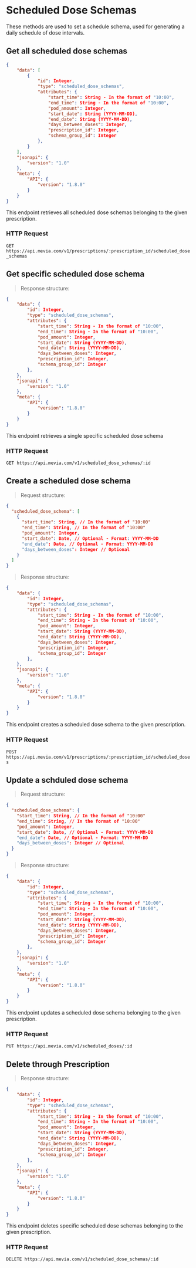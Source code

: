 # Scheduled Dose Schemas
These methods are used to set a schedule schema, used for generating a daily schedule of dose intervals.

## Get all scheduled dose schemas

```json
{
    "data": [
        {
            "id": Integer,
            "type": "scheduled_dose_schemas",
            "attributes": {
                "start_time": String - In the format of "10:00",
                "end_time": String - In the format of "10:00",
                "pod_amount": Integer,
                "start_date": String (YYYY-MM-DD),
                "end_date": String (YYYY-MM-DD),
                "days_between_doses": Integer,
                "prescription_id": Integer,
                "schema_group_id": Integer
            },
        }
    ],
    "jsonapi": {
        "version": "1.0"
    },
    "meta": {
        "API": {
            "version": "1.8.0"
        }
    }
}
```

This endpoint retrieves all scheduled dose schemas belonging to the given prescription.

### HTTP Request

`GET https://api.mevia.com/v1/prescriptions/:prescription_id/scheduled_dose_schemas`

## Get specific scheduled dose schema

> Response structure:

```json
{
    "data": {
        "id": Integer,
        "type": "scheduled_dose_schemas",
        "attributes": {
            "start_time": String - In the format of "10:00",
            "end_time": String - In the format of "10:00",
            "pod_amount": Integer,
            "start_date": String (YYYY-MM-DD),
            "end_date": String (YYYY-MM-DD),
            "days_between_doses": Integer,
            "prescription_id": Integer,
            "schema_group_id": Integer
        },
    },
    "jsonapi": {
        "version": "1.0"
    },
    "meta": {
        "API": {
            "version": "1.8.0"
        }
    }
}
```

This endpoint retrieves a single specific scheduled dose schema

### HTTP Request

`GET https://api.mevia.com/v1/scheduled_dose_schemas/:id`

## Create a scheduled dose schema

> Request structure:

```json
{
  "scheduled_dose_schema": [
    {
      "start_time": String, // In the format of "10:00"
      "end_time": String, // In the format of "10:00"
      "pod_amount": Integer,
      "start_date": Date, // Optional - Format: YYYY-MM-DD
      "end_date": Date, // Optional - Format: YYYY-MM-DD
      "days_between_doses": Integer // Optional
    }
  ]
}
```

> Response structure:

```json
{
    "data": {
        "id": Integer,
        "type": "scheduled_dose_schemas",
        "attributes": {
            "start_time": String - In the format of "10:00",
            "end_time": String - In the format of "10:00",
            "pod_amount": Integer,
            "start_date": String (YYYY-MM-DD),
            "end_date": String (YYYY-MM-DD),
            "days_between_doses": Integer,
            "prescription_id": Integer,
            "schema_group_id": Integer
        },
    },
    "jsonapi": {
        "version": "1.0"
    },
    "meta": {
        "API": {
            "version": "1.8.0"
        }
    }
}
```

This endpoint creates a scheduled dose schema to the given prescription.

### HTTP Request

`POST https://api.mevia.com/v1/prescriptions/:prescription_id/scheduled_doses`

## Update a schduled dose schema

> Request structure:

```json
{
  "scheduled_dose_schema": {
    "start_time": String, // In the format of "10:00"
    "end_time": String, // In the format of "10:00"
    "pod_amount": Integer,
    "start_date": Date, // Optional - Format: YYYY-MM-DD
    "end_date": Date, // Optional - Format: YYYY-MM-DD
    "days_between_doses": Integer // Optional
  }
}
```

> Response structure:

```json
{
    "data": {
        "id": Integer,
        "type": "scheduled_dose_schemas",
        "attributes": {
            "start_time": String - In the format of "10:00",
            "end_time": String - In the format of "10:00",
            "pod_amount": Integer,
            "start_date": String (YYYY-MM-DD),
            "end_date": String (YYYY-MM-DD),
            "days_between_doses": Integer,
            "prescription_id": Integer,
            "schema_group_id": Integer
        },
    },
    "jsonapi": {
        "version": "1.0"
    },
    "meta": {
        "API": {
            "version": "1.8.0"
        }
    }
}
```

This endpoint updates a scheduled dose schema belonging to the given prescription.

### HTTP Request

`PUT https://api.mevia.com/v1/scheduled_doses/:id`

## Delete through Prescription

> Response structure:

```json
{
    "data": {
        "id": Integer,
        "type": "scheduled_dose_schemas",
        "attributes": {
            "start_time": String - In the format of "10:00",
            "end_time": String - In the format of "10:00",
            "pod_amount": Integer,
            "start_date": String (YYYY-MM-DD),
            "end_date": String (YYYY-MM-DD),
            "days_between_doses": Integer,
            "prescription_id": Integer,
            "schema_group_id": Integer
        },
    },
    "jsonapi": {
        "version": "1.0"
    },
    "meta": {
        "API": {
            "version": "1.8.0"
        }
    }
}
```

This endpoint deletes specific scheduled dose schemas belonging to the given prescription.

### HTTP Request

`DELETE https://api.mevia.com/v1/scheduled_dose_schemas/:id`
